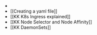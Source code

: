 -
- [[Creating a yaml file]]
- [[KK K8s Ingress explained]]
- [[KK Node Selector and Node Affinity]]
- [[KK DaemonSets]]